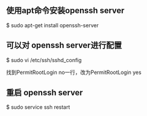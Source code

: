 ## 使用apt命令安装openssh server

$ sudo apt-get install openssh-server

 

 

## 可以对 openssh server进行配置

$ sudo vi /etc/ssh/sshd_config

找到PermitRootLogin no一行，改为PermitRootLogin yes

 
## 重启 openssh server

$ sudo service ssh restart
